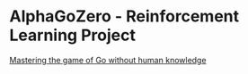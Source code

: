 # AlphaGoZero - Reinforcement Learning Project

[Mastering the game of Go without human knowledge](https://www.nature.com/articles/nature24270.pdf)

